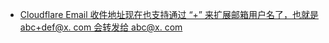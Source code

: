 - [Cloudflare Email 收件地址现在也支持通过 “+” 来扩展邮箱用户名了，也就是 abc+def@x. com  会转发给 abc@x. com](https://x.com/miantiao_me/status/1954760189384548637)